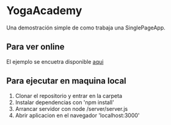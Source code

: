 # YogaAcademy

Una demostración simple de como trabaja una SinglePageApp.

## Para ver online

El ejemplo se encuetra disponible [aqui](https://ofmorenor.github.io/YogAcademy/client)

## Para ejecutar en maquina local

1. Clonar el repositorio y entrar en la carpeta
2. Instalar dependencias con 'npm install'
3. Arrancar servidor con node /server/server.js
4. Abrir aplicacion en el navegador 'localhost:3000'
